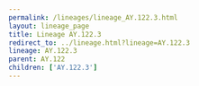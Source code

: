 ```yaml
---
permalink: /lineages/lineage_AY.122.3.html
layout: lineage_page
title: Lineage AY.122.3
redirect_to: ../lineage.html?lineage=AY.122.3
lineage: AY.122.3
parent: AY.122
children: ['AY.122.3']
---
```

